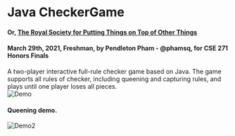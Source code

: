 # Java CheckerGame
#### Or, [The Royal Society for Putting Things on Top of Other Things](https://www.youtube.com/watch?v=LFrdqQZ8FFc)

#### March 29th, 2021, Freshman, by Pendleton Pham - @phamsq, for CSE 271 Honors Finals

A two-player interactive full-rule checker game based on Java. The game supports all rules of 
checker, including queening and capturing rules, and plays until one player loses all pieces.
<br>
![Demo](./demo.gif)
<br>
#### Queening demo.
![Demo2](./demo2.gif)




